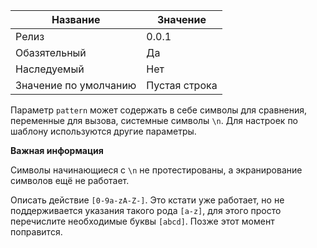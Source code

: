 | Название | Значение |
|---|---|
| Релиз | 0.0.1 |
| Обазятельный | Да |
| Наследуемый | Нет |
| Значение по умолчанию | Пустая строка |

Параметр `pattern` может содержать в себе символы для сравнения, переменные для вызова, системные символы `\n`. Для настроек по шаблону используются другие параметры. 

**Важная информация**

Символы начинающиеся с `\n` не протестированы, а экранирование символов ещё не работает. 

Описать действие `[0-9a-zA-Z-]`. Это кстати уже работает, но не поддерживается указания такого рода `[a-z]`, для этого просто перечислите необходимые буквы `[abcd]`. Позже этот момент поправится. 